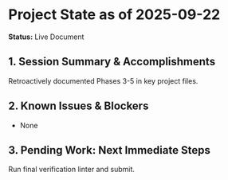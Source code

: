 # Project State as of 2025-09-22

**Status:** Live Document

## 1. Session Summary & Accomplishments
Retroactively documented Phases 3-5 in key project files.

## 2. Known Issues & Blockers
- None

## 3. Pending Work: Next Immediate Steps
Run final verification linter and submit.
